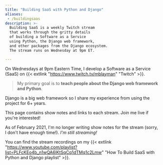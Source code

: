 ```yaml
---
title: "Building SaaS with Python and Django"
aliases:
 - /buildingsaas
description: >-
  Building SaaS is a weekly Twitch stream
  that works through the gritty details
  of building a Software as a Service
  using Python, the Django web framework,
  and other packages from the Django ecosystem.
  The stream runs on Wednesday at 9pm ET.

---
```


On Wednesdays
at 9pm Eastern Time,
I develop a Software as a Service (SaaS)
on {{< extlink "https://www.twitch.tv/mblayman" "Twitch" >}}.

> My primary goal is to **teach people about the Django web framework and Python**.

Django is a big web framework
so I share my experience
from using the project
for 6+ years.

This page contains show notes
and links to each stream.
Join me live if you're interested!

As of February 2021,
I'm no longer writing show notes
for the stream
(sorry, I don't have enough time!).
*I'm still streaming!*

You can find the stream recordings
on my {{< extlink "https://www.youtube.com/playlist?list=PLFcKEo4b_n1wQA6lKtSqCq1dTMq1c2Lmw" "How To Build SaaS with Python and Django playlist" >}}.
